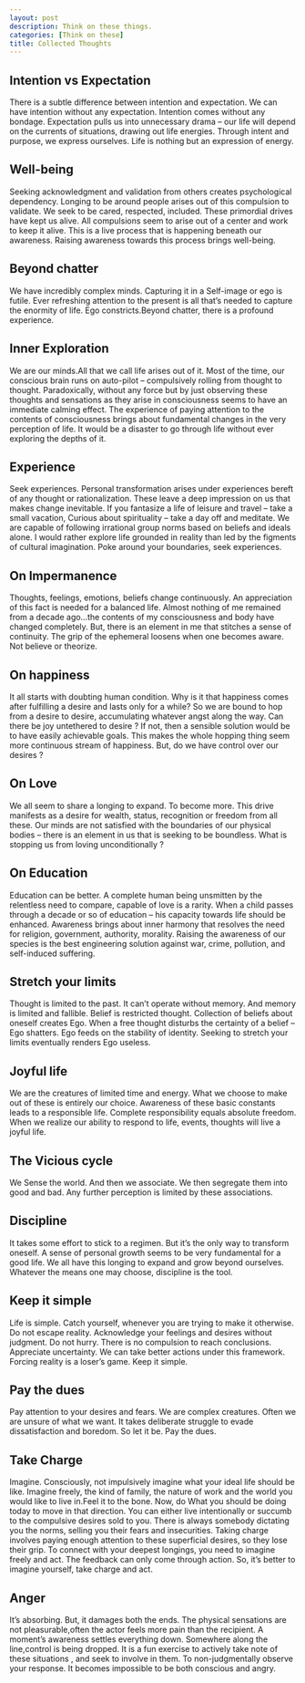 ```yaml
---
layout: post
description: Think on these things.
categories: [Think on these]
title: Collected Thoughts
---
```

## Intention vs Expectation
There is a subtle difference between intention and expectation. We can have intention without any expectation. Intention comes without any bondage. Expectation pulls us into unnecessary drama – our life will depend on the currents of situations, drawing out life energies. Through intent and purpose, we express ourselves. Life is nothing but an expression of energy.

## Well-being
Seeking acknowledgment and validation from others creates psychological dependency. Longing to be around people arises out of this compulsion to validate. We seek to be cared, respected, included. These primordial drives have kept us alive. All compulsions seem to arise out of a center and work to keep it alive. This is a live process that is happening beneath our awareness. Raising awareness towards this process brings well-being.

## Beyond chatter
We have incredibly complex minds. Capturing it in a Self-image or ego is futile. Ever refreshing attention to the present is all that’s needed to capture the enormity of life. Ego constricts.Beyond chatter, there is a profound experience.

## Inner Exploration
We are our minds.All that we call life arises out of it. Most of the time, our conscious brain runs on auto-pilot – compulsively rolling from thought to thought. Paradoxically, without any force but by just observing these thoughts and sensations as they arise in consciousness seems to have an immediate calming effect. The experience of paying attention to the contents of consciousness brings about fundamental changes in the very perception of life. It would be a disaster to go through life without ever exploring the depths of it.

## Experience
Seek experiences. Personal transformation arises under experiences bereft of any thought or rationalization. These leave a deep impression on us that makes change inevitable. If you fantasize a life of leisure and travel – take a small vacation, Curious about spirituality – take a day off and meditate. We are capable of following irrational group norms based on beliefs and ideals alone. I would rather explore life grounded in reality than led by the figments of cultural imagination. Poke around your boundaries, seek experiences.

## On Impermanence
Thoughts, feelings, emotions, beliefs change continuously. An appreciation of this fact is needed for a balanced life. Almost nothing of me remained from a decade ago…the contents of my consciousness and body have changed completely. But, there is an element in me that stitches a sense of continuity. The grip of the ephemeral loosens when one becomes aware. Not believe or theorize.

## On happiness
It all starts with doubting human condition. Why is it that happiness comes after fulfilling a desire and lasts only for a while? So we are bound to hop from a desire to desire, accumulating whatever angst along the way. Can there be joy untethered to desire ? If not, then a sensible solution would be to have easily achievable goals. This makes the whole hopping thing seem more continuous stream of happiness. But, do we have control over our desires ?

## On Love
We all seem to share a longing to expand. To become more. This drive manifests as a desire for wealth, status, recognition or freedom from all these. Our minds are not satisfied with the boundaries of our physical bodies – there is an element in us that is seeking to be boundless. What is stopping us from loving unconditionally ?

## On Education
Education can be better. A complete human being unsmitten by the relentless need to compare, capable of love is a rarity. When a child passes through a decade or so of education – his capacity towards life should be enhanced. Awareness brings about inner harmony that resolves the need for religion, government, authority, morality. Raising the awareness of our species is the best engineering solution against war, crime, pollution, and self-induced suffering.

## Stretch your limits
Thought is limited to the past. It can’t operate without memory. And memory is limited and fallible. Belief is restricted thought. Collection of beliefs about oneself creates Ego. When a free thought disturbs the certainty of a belief – Ego shatters. Ego feeds on the stability of identity. Seeking to stretch your limits eventually renders Ego useless.

## Joyful life
We are the creatures of limited time and energy. What we choose to make out of these is entirely our choice. Awareness of these basic constants leads to a responsible life. Complete responsibility equals absolute freedom. When we realize our ability to respond to life, events, thoughts will live a joyful life.

## The Vicious cycle
We Sense the world. And then we associate. We then segregate them into good and bad. Any further perception is limited by these associations.

## Discipline
It takes some effort to stick to a regimen. But it’s the only way to transform oneself. A sense of personal growth seems to be very fundamental for a good life. We all have this longing to expand and grow beyond ourselves. Whatever the means one may choose, discipline is the tool.

## Keep it simple
Life is simple. Catch yourself, whenever you are trying to make it otherwise. Do not escape reality. Acknowledge your feelings and desires without judgment. Do not hurry. There is no compulsion to reach conclusions. Appreciate uncertainty. We can take better actions under this framework. Forcing reality is a loser’s game. Keep it simple.

## Pay the dues
Pay attention to your desires and fears. We are complex creatures. Often we are unsure of what we want. It takes deliberate struggle to evade dissatisfaction and boredom. So let it be. Pay the dues.

## Take Charge
Imagine. Consciously, not impulsively imagine what your ideal life should be like. Imagine freely, the kind of family, the nature of work and the world you would like to live in.Feel it to the bone. Now, do What you should be doing today to move in that direction. You can either live intentionally or succumb to the compulsive desires sold to you. There is always somebody dictating you the norms, selling you their fears and insecurities. Taking charge involves paying enough attention to these superficial desires, so they lose their grip. To connect with your deepest longings, you need to imagine freely and act. The feedback can only come through action. So, it’s better to imagine yourself, take charge and act.

## Anger
It’s absorbing. But, it damages both the ends. The physical sensations are not pleasurable,often the actor feels more pain than the recipient. A moment’s awareness settles everything down. Somewhere along the line,control is being dropped. It is a fun exercise to actively take note of these situations , and seek to involve in them. To non-judgmentally observe your response. It becomes impossible to be both conscious and angry.


